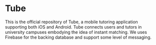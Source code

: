 # Tube
This is the official repository of Tube, a mobile tutoring application supporting both iOS and Android. Tube connects users and tutors in university campuses embodying the idea of instant matching. We uses Firebase for the backing database and support some level of messaging.
